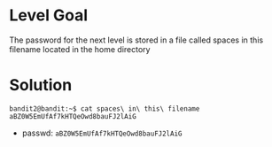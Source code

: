 # Level Goal
The password for the next level is stored in a file called spaces in this filename located in the home directory

# Solution
```shell
bandit2@bandit:~$ cat spaces\ in\ this\ filename 
aBZ0W5EmUfAf7kHTQeOwd8bauFJ2lAiG
```

- passwd: `aBZ0W5EmUfAf7kHTQeOwd8bauFJ2lAiG`